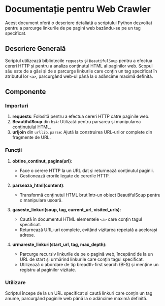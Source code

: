# Documentație pentru Web Crawler

Acest document oferă o descriere detaliată a scriptului Python dezvoltat pentru a parcurge linkurile de pe pagini web bazându-se pe un tag specificat.

## Descriere Generală

Scriptul utilizează bibliotecile `requests` și `BeautifulSoup` pentru a efectua cereri HTTP și pentru a analiza conținutul HTML al paginilor web. Scopul său este de a găsi și de a parcurge linkurile care conțin un tag specificat în atributul lor `<a>`, parcurgând web-ul până la o adâncime maximă definită.

## Componente

### Importuri

1. **requests**: Folosită pentru a efectua cereri HTTP către paginile web.
2. **BeautifulSoup** din `bs4`: Utilizată pentru parsarea și manipularea conținutului HTML.
3. **urljoin** din `urllib.parse`: Ajută la construirea URL-urilor complete din fragmente de URL.

### Funcții

1. **obtine_continut_pagina(url)**:
   - Face o cerere HTTP la un URL dat și returnează conținutul paginii.
   - Gestionează erorile legate de cererile HTTP.

2. **parseaza_html(content)**:
   - Transformă conținutul HTML brut într-un obiect BeautifulSoup pentru o manipulare ușoară.

3. **gaseste_linkuri(soup, tag, current_url, visited_urls)**:
   - Caută în documentul HTML elementele `<a>` care conțin tagul specificat.
   - Returnează URL-uri complete, evitând vizitarea repetată a acelorași adrese.

4. **urmareste_linkuri(start_url, tag, max_depth)**:
   - Parcurge recursiv linkurile de pe o pagină web, începând de la un URL de start și urmărind linkurile care conțin tagul specificat.
   - Utilizează o abordare de tip breadth-first search (BFS) și menține un registru al paginilor vizitate.

### Utilizare

Scriptul începe de la un URL specificat și caută linkuri care conțin un tag anume, parcurgând paginile web până la o adâncime maximă definită.


